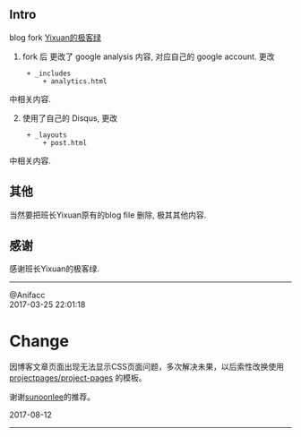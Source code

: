 ## Intro

blog fork [Yixuan的极客绿]( http://yixuan.li/)  

1. fork 后 更改了 google analysis 内容, 对应自己的 google account. 更改

		+ _includes
			+ analytics.html
中相关内容.

2. 使用了自己的 Disqus, 更改

		+ _layouts
			+ post.html
中相关内容.

## 其他

当然要把班长Yixuan原有的blog file 删除, 极其其他内容.

## 感谢 

感谢班长Yixuan的极客绿.

---

@Anifacc   
2017-03-25 22:01:18

# Change

因博客文章页面出现无法显示CSS页面问题，多次解决未果，以后索性改换使用[projectpages/project-pages](https://github.com/projectpages/project-pages) 的模板。

谢谢[sunoonlee](https://sunoonlee.github.io/about/)的推荐。

2017-08-12 

---




